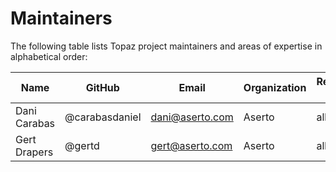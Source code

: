 # Maintainers

The following table lists Topaz project maintainers and areas of expertise in alphabetical order:

| Name | GitHub | Email | Organization | Repositories/Area of Expertise | Added/Renewed On |
| --- | --- | --- | --- | --- | --- |
| Dani Carabas | @carabasdaniel | dani@aserto.com | Aserto | all repositories | 2022-10-23 |
| Gert Drapers | @gertd | gert@aserto.com | Aserto | all repositories | 2022-10-23 |
